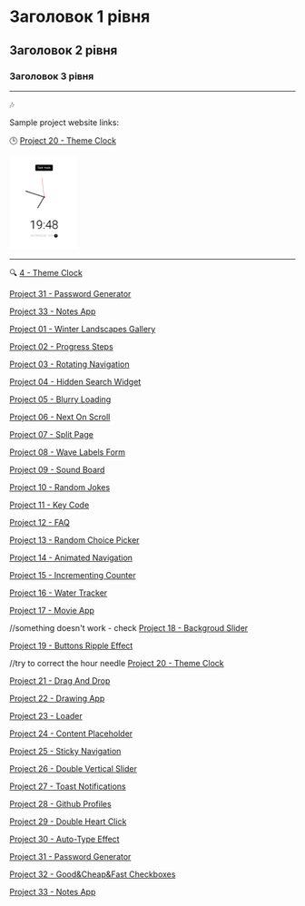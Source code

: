 # Заголовок 1 рівня

## Заголовок 2 рівня

### Заголовок 3 рівня

---

🎶

Sample project website links:

🕒 [Project 20 - Theme Clock](https://hannapalianytsia.github.io/my-js-projects/Project%2020%20-%20Theme%20Clock/)

<img src="image.png" alt="Clock" width="120"/>

---

🔍
[4 - Theme Clock](https://hannapalianytsia.github.io/my-js-projects/Project%2004%20-%20Hidden%20Search%20Widget/)

[Project 31 - Password Generator](https://hannapalianytsia.github.io/my-js-projects/Project%2031%20-%20Password%20Generator/)

[Project 33 - Notes App](https://hannapalianytsia.github.io/my-js-projects/Project%2033%20-%20Notes%20App/)

[Project 01 - Winter Landscapes Gallery](https://hannapalianytsia.github.io/my-js-projects/Project%2001%20-%20Winter%20Landscapes%20Gallery/)

[Project 02 - Progress Steps](https://hannapalianytsia.github.io/my-js-projects/Project%2002%20-%20Progress%20Steps/)

[Project 03 - Rotating Navigation](https://hannapalianytsia.github.io/my-js-projects/Project%2003%20-%20Rotating%20Navigation/)

[Project 04 - Hidden Search Widget](https://hannapalianytsia.github.io/my-js-projects/Project%2004%20-%20Hidden%20Search%20Widget/)

[Project 05 - Blurry Loading](https://hannapalianytsia.github.io/my-js-projects/Project%2005%20-%20Blurry%20Loading/)

[Project 06 - Next On Scroll](https://hannapalianytsia.github.io/my-js-projects/Project%2006%20-%20Next%20On%20Scroll/)

[Project 07 - Split Page](https://hannapalianytsia.github.io/my-js-projects/Project%2007%20-%20Split%20Page/)

[Project 08 - Wave Labels Form](https://hannapalianytsia.github.io/my-js-projects/Project%2008%20-%20Wave%20Labels%20Form/)

[Project 09 - Sound Board](https://hannapalianytsia.github.io/my-js-projects/Project%2009%20-%20Sound%20Board/)

[Project 10 - Random Jokes](https://hannapalianytsia.github.io/my-js-projects/Project%2010%20-%20Random%20Jokes/)

[Project 11 - Key Code](https://hannapalianytsia.github.io/my-js-projects/Project%2011%20-%20Key%20Code/)

[Project 12 - FAQ](https://hannapalianytsia.github.io/my-js-projects/Project%2012%20-%20FAQ/)

[Project 13 - Random Choice Picker](https://hannapalianytsia.github.io/my-js-projects/Project%2013%20-%20Random%20Choice%20Picker/)

[Project 14 - Animated Navigation](https://hannapalianytsia.github.io/my-js-projects/Project%2014%20-%20Animated%20Navigation/)

[Project 15 - Incrementing Counter](https://hannapalianytsia.github.io/my-js-projects/Project%2015%20-%20Incrementing%20Counter/)

[Project 16 - Water Tracker](https://hannapalianytsia.github.io/my-js-projects/Project%2016%20-%20Water%20Tracker/)

[Project 17 - Movie App](https://hannapalianytsia.github.io/my-js-projects/Project%2017%20-%20Movie%20App/)

//something doesn't work - check
[Project 18 - Backgroud Slider](https://hannapalianytsia.github.io/my-js-projects/Project%2018%20-%20Backgroud%20Slider/)

[Project 19 - Buttons Ripple Effect](https://hannapalianytsia.github.io/my-js-projects/Project%2019%20-%20Buttons%20Ripple%20Effect/)

//try to correct the hour needle
[Project 20 - Theme Clock](https://hannapalianytsia.github.io/my-js-projects/Project%2020%20-%20Theme%20Clock/)

[Project 21 - Drag And Drop](https://hannapalianytsia.github.io/my-js-projects/Project%2021%20-%20Drag%20And%20Drop/)

[Project 22 - Drawing App](https://hannapalianytsia.github.io/my-js-projects/Project%2022%20-%20Drawing%20App/)

[Project 23 - Loader](https://hannapalianytsia.github.io/my-js-projects/Project%2023%20-%20Loader/)

[Project 24 - Content Placeholder](https://hannapalianytsia.github.io/my-js-projects/Project%2024%20-%20Content%20Placeholder/)

[Project 25 - Sticky Navigation](https://hannapalianytsia.github.io/my-js-projects/Project%2025%20-%20Sticky%20NavNavigation/)

[Project 26 - Double Vertical Slider](https://hannapalianytsia.github.io/my-js-projects/Project%2026%20-%20Double%20Vertical%20Slider/)

[Project 27 - Toast Notifications](https://hannapalianytsia.github.io/my-js-projects/Project%2027%20-%20Toast%20Notifications/)

[Project 28 - Github Profiles](https://hannapalianytsia.github.io/my-js-projects/Project%2028%20-%20Github%20Profiles/)

[Project 29 - Double Heart Click](https://hannapalianytsia.github.io/my-js-projects/Project%2029%20-%20Double%20Heart%20Click/)

[Project 30 - Auto-Type Effect](https://hannapalianytsia.github.io/my-js-projects/Project%2030%20-%20Auto-Type%20Effect/)

[Project 31 - Password Generator](https://hannapalianytsia.github.io/my-js-projects/Project%2031%20-%20Password%20Generator/)

[Project 32 - Good&Cheap&Fast Checkboxes](https://hannapalianytsia.github.io/my-js-projects/Project%2032%20-%20Good&Cheap&Fast%20Checkboxes/)

[Project 33 - Notes App](https://hannapalianytsia.github.io/my-js-projects/Project%2033%20-%20Notes%20App/)
